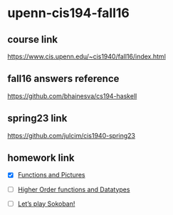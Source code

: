 # upenn-cis194-fall16

## course link

<https://www.cis.upenn.edu/~cis1940/fall16/index.html>

## fall16 answers reference

<https://github.com/bhainesva/cs194-haskell>

## spring23 link

<https://github.com/julcim/cis1940-spring23>

## homework link

- [x] [Functions and Pictures](https://www.cis.upenn.edu/~cis1940/fall16/hw/01-intro.html)

- [ ] [Higher Order functions and Datatypes](https://www.cis.upenn.edu/~cis1940/fall16/hw/02-ho-datatypes.html)

- [ ] [Let’s play Sokoban!](https://www.cis.upenn.edu/~cis1940/fall16/hw/03-polymorphism.html)
